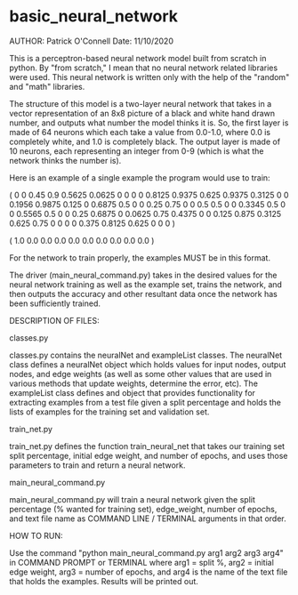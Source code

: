 # basic_neural_network

AUTHOR: Patrick O'Connell
Date: 11/10/2020

This is a perceptron-based neural network model built from scratch in python. By "from scratch," I mean that no neural network related libraries were used. This neural network is written only with the help of the "random" and "math" libraries.

The structure of this model is a two-layer neural network that takes in a vector representation of an 8x8 picture of a black and white hand drawn number, and outputs what number the model thinks it is. So, the first layer is made of 64 neurons which each take a value from 0.0-1.0, where 0.0 is completely white, and 1.0 is completely black. The output layer is made of 10 neurons, each representing an integer from 0-9 (which is what the network thinks the number is).

Here is an example of a single example the program would use to train:

( 0 0 0.45 0.9 0.5625 0.0625 0 0 0 0 0.8125 0.9375 0.625 0.9375 0.3125 0 0 0.1956 0.9875 0.125 0 0.6875 0.5 0 0 0.25 0.75 0 0 0.5 0.5 0 0 0.3345 0.5 0 0 0.5565 0.5 0 0 0.25 0.6875 0 0.0625 0.75 0.4375 0 0 0.125 0.875 0.3125 0.625 0.75 0 0 0 0 0.375 0.8125 0.625 0 0 0 )

( 1.0 0.0 0.0 0.0 0.0 0.0 0.0 0.0 0.0 0.0 )

For the network to train properly, the examples MUST be in this format.

The driver (main_neural_command.py) takes in the desired values for the neural network training as well as the example set, trains the network, and then outputs the accuracy and other resultant data once the network has been sufficiently trained.

DESCRIPTION OF FILES:

classes.py

classes.py contains the neuralNet and exampleList classes. The neuralNet class defines a neuralNet object which holds values for input nodes, output nodes, and edge weights (as well as some other
values that are used in various methods that update weights, determine the error, etc). The exampleList class defines and object that provides functionality for extracting examples from a test file given a split percentage and
holds the lists of examples for the training set and validation set.

train_net.py

train_net.py defines the function train_neural_net that takes our training set split percentage, initial edge weight, and number of epochs, and uses those parameters to train and return a neural network.

main_neural_command.py

main_neural_command.py will train a neural network given the split percentage (% wanted for training set), edge_weight, number of epochs, and text file name as COMMAND LINE / TERMINAL arguments in that order.

HOW TO RUN:

Use the command "python main_neural_command.py arg1 arg2 arg3 arg4" in COMMAND PROMPT or TERMINAL
where arg1 = split %, arg2 = initial edge weight, arg3 = number of epochs, and arg4 is the name of the text file that holds the examples.
Results will be printed out.
